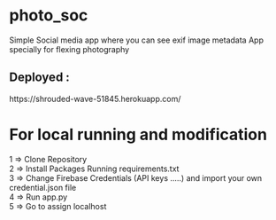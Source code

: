 # photo_soc
Simple Social media app where you can see exif image metadata App specially for flexing photography
<h2>Deployed :</h2>
<a>https://shrouded-wave-51845.herokuapp.com/</a>
 
<h1>For local running and modification</h1>

 1  => Clone Repository
 <br>
 2  => Install Packages Running requirements.txt 
 <br>
 3  => Change Firebase Credentials (API keys .....) and import your own credential.json file 
 <br>
 4  => Run app.py
 <br>
 5  => Go to assign localhost
